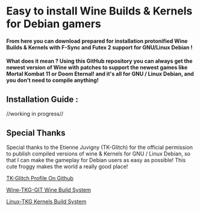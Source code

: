 # Easy to install Wine Builds & Kernels for Debian gamers

#### From here you can download prepared for installation protonified Wine Builds & Kernels with F-Sync and Futex 2 support for GNU/Linux Debian !
#### What does it mean ? Using this GitHub repository you can always get the newest version of Wine with patches to support the newest games like Mortal Kombat 11 or Doom Eternal! and it's all for GNU / Linux Debian, and you don't need to compile anything!
## Installation Guide :
//working in progress//
## Special Thanks
Special thanks to the Etienne Juvigny (TK-Glitch) for the official permission to publish compiled versions of wine & Kernels for GNU / Linux Debian, so that I can make the gameplay for Debian users as easy as possible! This cute froggy makes the world a really good place!

[TK-Glitch Profile On Github](https://github.com/Tk-Glitch)

[Wine-TKG-GIT Wine Build System](https://github.com/Frogging-Family/wine-tkg-git)

[Linux-TKG Kernels Build System](https://github.com/Frogging-Family/linux-tkg)
